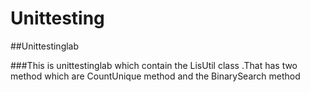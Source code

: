 # Unittesting

##Unittestinglab

###This is unittestinglab which contain the LisUtil class .That has two method which are
	 CountUnique method and the BinarySearch method
